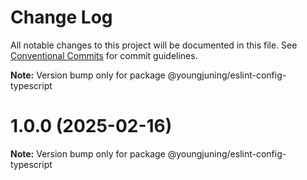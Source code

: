 # Change Log

All notable changes to this project will be documented in this file.
See [Conventional Commits](https://conventionalcommits.org) for commit guidelines.



**Note:** Version bump only for package @youngjuning/eslint-config-typescript





# 1.0.0 (2025-02-16)

**Note:** Version bump only for package @youngjuning/eslint-config-typescript
